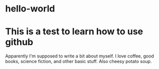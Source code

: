 # hello-world
# This is a test to learn how to use github

Apparently I'm supposed to write a bit about myself. 
I love coffee, good books, science fiction, and other basic stuff. 
Also cheesy potato soup. 

